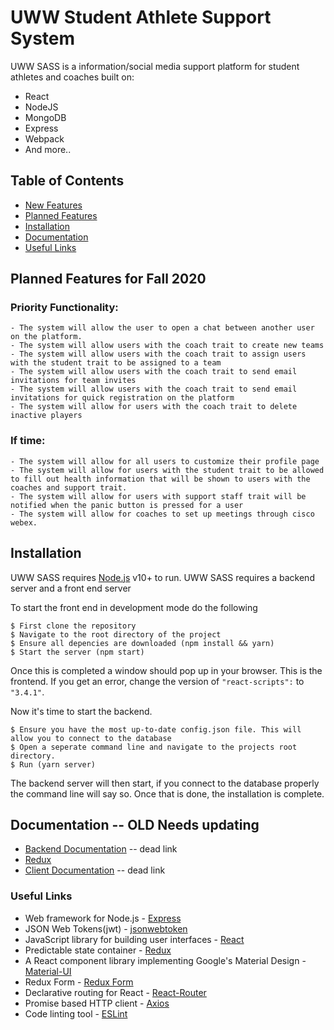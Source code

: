 # UWW Student Athlete Support System

UWW SASS is a information/social media support platform for student athletes and coaches built on:
  - React
  - NodeJS
  - MongoDB
  - Express
  - Webpack
  - And more..

## Table of Contents
  * [New Features]
  * [Planned Features]
  * [Installation]
  * [Documentation]
  * [Useful Links]
  
## Planned Features for Fall 2020
  ### Priority Functionality:
    - The system will allow the user to open a chat between another user on the platform.
    - The system will allow users with the coach trait to create new teams
    - The system will allow users with the coach trait to assign users with the student trait to be assigned to a team
    - The system will allow users with the coach trait to send email invitations for team invites
    - The system will allow users with the coach trait to send email invitations for quick registration on the platform
    - The system will allow for users with the coach trait to delete inactive players
  ### If time:
    - The system will allow for all users to customize their profile page
    - The system will allow for users with the student trait to be allowed to fill out health information that will be shown to users with the coaches and support trait.
    - The system will allow for users with support staff trait will be notified when the panic button is pressed for a user
    - The system will allow for coaches to set up meetings through cisco webex.

## Installation

UWW SASS requires [Node.js](https://nodejs.org/) v10+ to run.
UWW SASS requires a backend server and a front end server

To start the front end in development mode do the following
```
$ First clone the repository
$ Navigate to the root directory of the project
$ Ensure all depencies are downloaded (npm install && yarn)
$ Start the server (npm start)
```
Once this is completed a window should pop up in your browser. This is the frontend. If you get an error, change the version of ```"react-scripts":``` to  ```"3.4.1"```.

Now it's time to start the backend.
```
$ Ensure you have the most up-to-date config.json file. This will allow you to connect to the database
$ Open a seperate command line and navigate to the projects root directory.
$ Run (yarn server)
```
The backend server will then start, if you connect to the database properly the command line will say so. Once that is done, the installation is complete.

## Documentation -- OLD Needs updating
* [Backend Documentation] -- dead link
* [Redux]
* [Client Documentation] -- dead link

### Useful Links
* Web framework for Node.js - [Express]
* JSON Web Tokens(jwt) - [jsonwebtoken]
* JavaScript library for building user interfaces - [React]
* Predictable state container - [Redux]
* A React component library implementing Google's Material Design - [Material-UI]
* Redux Form - [Redux Form]
* Declarative routing for React - [React-Router]
* Promise based HTTP client - [Axios]
* Code linting tool - [ESLint]

[//]: #
   [Backend Documentation]: <https://github.com/uww-student-athlete-success/stuath-success-web/tree/master/docs/BACKEND.md>
   [Redux]: <https://react-redux.js.org/>
   [Client Documentation]: <https://github.com/uww-student-athlete-success/stuath-success-web/tree/master/docs/CLIENT.md>
   [Express]: <http://expressjs.com/>
   [jsonwebtoken]: <https://www.npmjs.com/package/jsonwebtoken>
   [React]: <https://facebook.github.io/react/>
   [Redux]: <http://redux.js.org/>
   [Material-UI]: <https://material-ui-1dab0.firebaseapp.com/>
   [Redux Form]: <http://redux-form.com/8.2.6/>
   [React-Router]: <https://reacttraining.com/react-router/>
   [Axios]: <https://github.com/mzabriskie/axios>
   [ESLint]: <http://eslint.org/>

   [New Features]: <https://github.com/uww-student-athlete-success/stuath-success-web#new-features>
   [Planned Features]: <https://github.com/uww-student-athlete-success/stuath-success-web#planned-features---maybe-we-havent-discussed-this-yet>
   [Installation]: <https://github.com/uww-student-athlete-success/stuath-success-web#installation>
   [Documentation]: <https://github.com/uww-student-athlete-success/stuath-success-web#documentation----old-needs-updating>
   [Useful Links]: <https://github.com/uww-student-athlete-success/stuath-success-web#useful-links>
